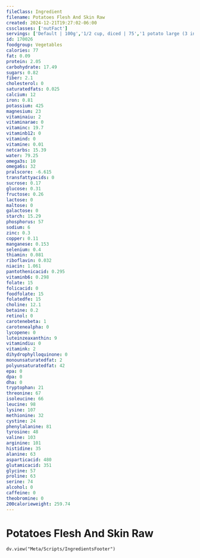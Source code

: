 ```yaml
---
fileClass: Ingredient
filename: Potatoes Flesh And Skin Raw
created: 2024-12-21T19:27:02-06:00
cssclasses: ['nutFact']
servings: ['Default | 100g','1/2 cup, diced | 75','1 potato large (3 inch to 4-1/4 inch dia) | 369','1 potato medium (2-1/4 inch to 3-1/4 inch dia) | 213','1 potato small (1-3/4 inch to 2-1/2 inch dia) | 170']
id: 170026
foodgroup: Vegetables
calories: 77
fat: 0.09
protein: 2.05
carbohydrate: 17.49
sugars: 0.82
fiber: 2.1
cholesterol: 0
saturatedfats: 0.025
calcium: 12
iron: 0.81
potassium: 425
magnesium: 23
vitaminaiu: 2
vitaminarae: 0
vitaminc: 19.7
vitaminb12: 0
vitamind: 0
vitamine: 0.01
netcarbs: 15.39
water: 79.25
omega3s: 10
omega6s: 32
pralscore: -6.615
transfattyacids: 0
sucrose: 0.17
glucose: 0.31
fructose: 0.26
lactose: 0
maltose: 0
galactose: 0
starch: 15.29
phosphorus: 57
sodium: 6
zinc: 0.3
copper: 0.11
manganese: 0.153
selenium: 0.4
thiamin: 0.081
riboflavin: 0.032
niacin: 1.061
pantothenicacid: 0.295
vitaminb6: 0.298
folate: 15
folicacid: 0
foodfolate: 15
folatedfe: 15
choline: 12.1
betaine: 0.2
retinol: 0
carotenebeta: 1
carotenealpha: 0
lycopene: 0
luteinzeaxanthin: 9
vitamindiu: 0
vitamink: 2
dihydrophylloquinone: 0
monounsaturatedfat: 2
polyunsaturatedfat: 42
epa: 0
dpa: 0
dha: 0
tryptophan: 21
threonine: 67
isoleucine: 66
leucine: 98
lysine: 107
methionine: 32
cystine: 24
phenylalanine: 81
tyrosine: 48
valine: 103
arginine: 101
histidine: 35
alanine: 63
asparticacid: 480
glutamicacid: 351
glycine: 57
proline: 63
serine: 74
alcohol: 0
caffeine: 0
theobromine: 0
200calorieweight: 259.74
---
```


# Potatoes Flesh And Skin Raw

```dataviewjs
dv.view("Meta/Scripts/IngredientsFooter")
```